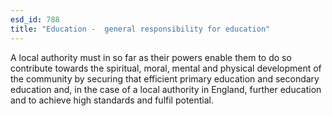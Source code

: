 ```yaml
---
esd_id: 788
title: "Education -  general responsibility for education"
---
```


A local authority must in so far as their powers enable them to do so contribute towards the spiritual, moral, mental and physical development of the community by securing that efficient primary education and secondary education and, in the case of a local authority in England, further education and to achieve high standards and fulfil potential.

